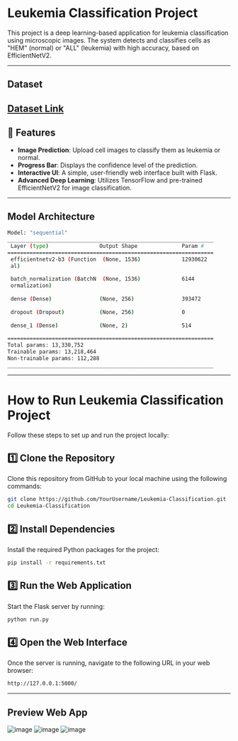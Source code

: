 # Leukemia Classification Project

This project is a deep learning-based application for leukemia classification using microscopic images. The system detects and classifies cells as "HEM" (normal) or "ALL" (leukemia) with high accuracy, based on EfficientNetV2.

---
## Dataset
[Dataset Link](https://www.kaggle.com/datasets/andrewmvd/leukemia-classification)
---

## 🌟 Features
- **Image Prediction**: Upload cell images to classify them as leukemia or normal.
- **Progress Bar**: Displays the confidence level of the prediction.
- **Interactive UI**: A simple, user-friendly web interface built with Flask.
- **Advanced Deep Learning**: Utilizes TensorFlow and pre-trained EfficientNetV2 for image classification.

---
## Model Architecture
```bash
Model: "sequential"
_________________________________________________________________
 Layer (type)                Output Shape              Param #   
=================================================================
 efficientnetv2-b3 (Function  (None, 1536)             12930622  
 al)                                                             
                                                                 
 batch_normalization (BatchN  (None, 1536)             6144      
 ormalization)                                                   
                                                                 
 dense (Dense)               (None, 256)               393472    
                                                                 
 dropout (Dropout)           (None, 256)               0         
                                                                 
 dense_1 (Dense)             (None, 2)                 514       
                                                                 
=================================================================
Total params: 13,330,752
Trainable params: 13,218,464
Non-trainable params: 112,288
_________________________________________________________________
```
---
# How to Run Leukemia Classification Project

Follow these steps to set up and run the project locally:

## 1️⃣ Clone the Repository
Clone this repository from GitHub to your local machine using the following commands:
```bash
git clone https://github.com/YourUsername/Leukemia-Classification.git
cd Leukemia-Classification

```
## 2️⃣ Install Dependencies
Install the required Python packages for the project:
```bash
pip install -r requirements.txt
```
## 3️⃣ Run the Web Application
Start the Flask server by running:
```bash
python run.py
```
## 4️⃣ Open the Web Interface
Once the server is running, navigate to the following URL in your web browser:
```bash
http://127.0.0.1:5000/
```
---
## Preview Web App
![image](https://github.com/user-attachments/assets/5d276ad2-11d3-443e-aa5a-db88ca1f342d)
![image](https://github.com/user-attachments/assets/14c8f334-1141-44f9-96a2-3514f4988503)
![image](https://github.com/user-attachments/assets/beb3e64d-1d38-428c-9d8d-12ad141c4fe4)


